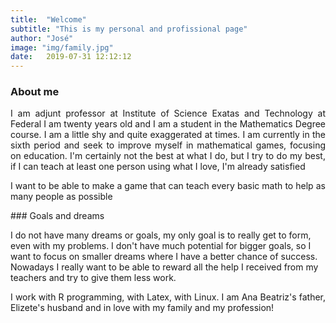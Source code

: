 ```yaml
---
title:  "Welcome"
subtitle: "This is my personal and profissional page"
author: "José"
image: "img/family.jpg"
date:   2019-07-31 12:12:12
---
```


### About me

<p style="text-align: justify;">
I am adjunt professor at Institute of Science Exatas and Technology at Federal 
I am twenty years old and I am a student in the Mathematics Degree course.
I am a little shy and quite exaggerated at times.
I am currently in the sixth period and seek to improve myself in mathematical games, focusing on education.
I'm certainly not the best at what I do, but I try to do my best, if I can teach at least one person using what I love, I'm already satisfied
</p>
<p style="text-align: justify;">
I want to be able to make a game that can teach every basic math to help as many people as possible
</p>
### Goals and dreams
<p style="text-align: justify;">


I do not have many dreams or goals, my only goal is to really get to form, even with my problems.
I don't have much potential for bigger goals, so I want to focus on smaller dreams where I have a better chance of success. Nowadays I really want to be able to reward all the help I received from my teachers and try to give them less work.
</p>
<p style="text-align: justify;">
I work with R programming, with Latex, with Linux. I am Ana Beatriz's father, Elizete's husband and in love with my family and my profession!
</p>